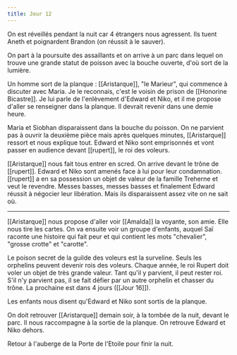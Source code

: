 ```yaml
---
title: Jour 12
---
```

On est réveillés pendant la nuit car 4 étrangers nous agressent. Ils tuent Aneth et poignardent Brandon (on réussit à le sauver).

On part à la poursuite des assaillants et on arrive à un parc dans lequel on trouve une grande statut de poisson avec la bouche ouverte, d'où sort de la lumière.

Un homme sort de la planque : [[Aristarque]], "le Marieur", qui commence à discuter avec Maria. Je le reconnais, c'est le voisin de prison de [[Honorine Bicastre]]. Je lui parle de l'enlèvement d'Edward et Niko, et il me propose d'aller se renseigner dans la planque. Il devrait revenir dans une demie heure.

Maria et Siobhan disparaissent dans la bouche du poisson. On ne parvient pas à ouvrir la deuxième pièce mais après quelques minutes, [[Aristarque]] ressort et nous explique tout. Edward et Niko sont emprisonnés et vont passer en audience devant [[rupert]], le roi des voleurs.

[[Aristarque]] nous fait tous entrer en scred. On arrive devant le trône de [[rupert]]. Edward et Niko sont amenés face à lui pour leur condamnation. [[rupert]] a en sa possession un objet de valeur de la famille Treherne et veut le revendre. Messes basses, messes basses et finalement Edward réussit à négocier leur libération. Mais ils disparaissent assez vite on ne sait où.

---

[[Aristarque]] nous propose d'aller voir [[Amalda]] la voyante, son amie. Elle nous tire les cartes.
On va ensuite voir un groupe d'enfants, auquel Saï raconte une histoire qui fait peur et qui contient les mots "chevalier", "grosse crotte" et "carotte".

Le poison secret de la guilde des voleurs est la surveline. Seuls les orphelins peuvent devenir rois des voleurs. Chaque année, le roi Rupert doit voler un objet de très grande valeur. Tant qu'il y parvient, il peut rester roi. S'il n'y parvient pas, il se fait défier par un autre orphelin et chasser du trône. La prochaine est dans 4 jours ([[Jour 16]]).

Les enfants nous disent qu'Edward et Niko sont sortis de la planque.

On doit retrouver [[Aristarque]] demain soir, à la tombée de la nuit, devant le parc. Il nous raccompagne à la sortie de la planque. On retrouve Edward et Niko dehors.

Retour à l'auberge de la Porte de l'Etoile pour finir la nuit.